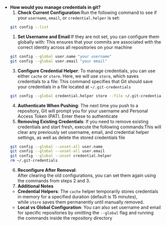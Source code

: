 -  **How would you manage credentials in git?**
	1. **Check Current Configuration**:Run the following command to see if your `username`, `email`, or `credential.helper` is set: 
	```bash
	git config --list
	```
	1. **Set Username and Email**:If they are not set, you can configure them globally with: This ensures that your commits are associated with the correct identity across all repositories on your machine
	```bash
	git config --global user.name "your username" 
	git config --global user.email "your email"
	```
	3. **Configure Credential Helper**:  To manage credentials, you can use either `cache` or `store`. Here, we will use `store`, which saves credentials to a file: This command specifies that Git should save your credentials in a file located at `~/.git-credentials`
	```bash
	git config --global credential.helper store --file ~/.git-credentials
	```
	4. **Authenticate When Pushing**:  The next time you push to a repository, Git will prompt you for your username and Personal Access Token (PAT). Enter these to authenticate
	5. **Removing Existing Credentials**:  If you need to remove existing credentials and start fresh, execute the following commands:This will clear any previously set username, email, and credential helper settings, as well as delete the stored credentials file
	```bash
	git config --global --unset-all user.name 
	git config --global --unset-all user.email 
	git config --global --unset credential.helper 
	rm ~/.git-credentials
	```
	6. **Reconfigure After Removal**:  
    After clearing the old configurations, you can set them again using the commands from steps 2 and 3.
    7. **Additional Notes**
	- **Credential Helpers**: The `cache` helper temporarily stores credentials in memory for a specified duration (default is 15 minutes), while `store` saves them permanently until manually removed.
	- **Local vs Global Configuration**: You can also set username and email for specific repositories by omitting the `--global` flag and running the commands inside the repository directory